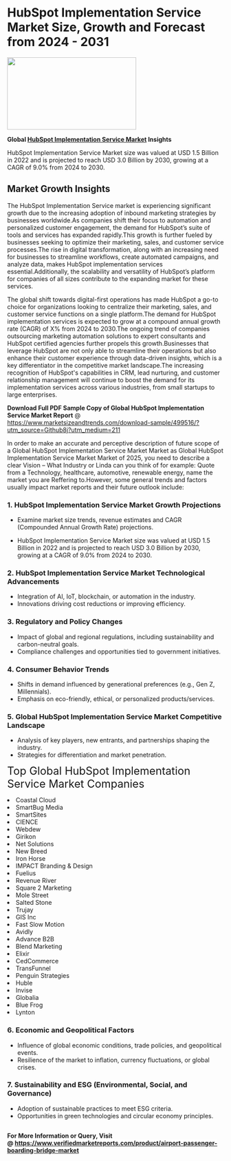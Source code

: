<H1>HubSpot Implementation Service Market Size, Growth and Forecast from 2024 - 2031</H1><img class="aligncenter size-medium wp-image-584254" src="https://thirdeyenews.in/wp-content/uploads/2024/09/Global-Market-Research-300x168.jpeg" alt="" width="300" height="168" /><p><strong>Global&nbsp;<a href="https://www.marketsizeandtrends.com/download-sample/499516/?utm_source=Github8j?utm_medium=211">HubSpot Implementation Service Market</a> Insights</strong></p><p>HubSpot Implementation Service Market size was valued at USD 1.5 Billion in 2022 and is projected to reach USD 3.0 Billion by 2030, growing at a CAGR of 9.0% from 2024 to 2030.</p><p><h2>Market Growth Insights</h2> <p>The HubSpot Implementation Service market is experiencing significant growth due to the increasing adoption of inbound marketing strategies by businesses worldwide.As companies shift their focus to automation and personalized customer engagement, the demand for HubSpot’s suite of tools and services has expanded rapidly.This growth is further fueled by businesses seeking to optimize their marketing, sales, and customer service processes.The rise in digital transformation, along with an increasing need for businesses to streamline workflows, create automated campaigns, and analyze data, makes HubSpot implementation services essential.Additionally, the scalability and versatility of HubSpot’s platform for companies of all sizes contribute to the expanding market for these services.</p> <p>The global shift towards digital-first operations has made HubSpot a go-to choice for organizations looking to centralize their marketing, sales, and customer service functions on a single platform.The demand for HubSpot implementation services is expected to grow at a compound annual growth rate (CAGR) of X% from 2024 to 2030.The ongoing trend of companies outsourcing marketing automation solutions to expert consultants and HubSpot certified agencies further propels this growth.Businesses that leverage HubSpot are not only able to streamline their operations but also enhance their customer experience through data-driven insights, which is a key differentiator in the competitive market landscape.The increasing recognition of HubSpot's capabilities in CRM, lead nurturing, and customer relationship management will continue to boost the demand for its implementation services across various industries, from small startups to large enterprises.</p> <p><span class=""><strong>Download Full PDF Sample Copy of Global HubSpot Implementation Service Market Report</strong> @ <a href="https://www.marketsizeandtrends.com/download-sample/499516/?utm_source=Github8j?utm_medium=211" target="_blank">https://www.marketsizeandtrends.com/download-sample/499516/?utm_source=Github8j?utm_medium=211</a></span></p><p>In order to make an accurate and perceptive description of future scope of a Global&nbsp;HubSpot Implementation Service Market Market as Global&nbsp;HubSpot Implementation Service Market Market of 2025, you need to describe a clear Vision &ndash; What Industry or Linda can you think of for example: Quote from a Technology, healthcare, automotive, renewable energy, name the market you are Reffering to.However, some general trends and factors usually impact market reports and their future outlook include:</p><h3>1.&nbsp;<strong>HubSpot Implementation Service Market Growth Projections</strong></h3><ul><li>Examine market size trends, revenue estimates and CAGR (Compounded Annual Growth Rate) projections.</li><li><p>HubSpot Implementation Service Market size was valued at USD 1.5 Billion in 2022 and is projected to reach USD 3.0 Billion by 2030, growing at a CAGR of 9.0% from 2024 to 2030.</p></li></ul><h3>2.&nbsp;<strong>HubSpot Implementation Service Market Technological Advancements</strong></h3><ul><li>Integration of AI, IoT, blockchain, or automation in the industry.</li><li>Innovations driving cost reductions or improving efficiency.</li></ul><h3>3.&nbsp;<strong>Regulatory and Policy Changes</strong></h3><ul><li>Impact of global and regional regulations, including sustainability and carbon-neutral goals.</li><li>Compliance challenges and opportunities tied to government initiatives.</li></ul><h3>4.&nbsp;<strong>Consumer Behavior Trends</strong></h3><ul><li>Shifts in demand influenced by generational preferences (e.g., Gen Z, Millennials).</li><li>Emphasis on eco-friendly, ethical, or personalized products/services.</li></ul><h3>5.&nbsp;<strong>Global HubSpot Implementation Service Market Competitive Landscape</strong></h3><ul><li>Analysis of key players, new entrants, and partnerships shaping the industry.</li><li>Strategies for differentiation and market penetration.</li></ul><p data-pm-slice="1 1 []"><span style="color: inherit; font-family: inherit; font-size: 25px;">Top Global HubSpot Implementation Service Market Companies</span></p><div class="" data-test-id=""><p><li>Coastal Cloud</li><li> SmartBug Media</li><li> SmartSites</li><li> CIENCE</li><li> Webdew</li><li> Girikon</li><li> Net Solutions</li><li> New Breed</li><li> Iron Horse</li><li> IMPACT Branding & Design</li><li> Fuelius</li><li> Revenue River</li><li> Square 2 Marketing</li><li> Mole Street</li><li> Salted Stone</li><li> Trujay</li><li> GIS Inc</li><li> Fast Slow Motion</li><li> Avidly</li><li> Advance B2B</li><li> Blend Marketing</li><li> Elixir</li><li> CedCommerce</li><li> TransFunnel</li><li> Penguin Strategies</li><li> Huble</li><li> Invise</li><li> Globalia</li><li> Blue Frog</li><li> Lynton</li></p></div><h3>6.&nbsp;<strong>Economic and Geopolitical Factors</strong></h3><ul><li>Influence of global economic conditions, trade policies, and geopolitical events.</li><li>Resilience of the market to inflation, currency fluctuations, or global crises.</li></ul><h3>7.&nbsp;<strong>Sustainability and ESG (Environmental, Social, and Governance)</strong></h3><ul><li>Adoption of sustainable practices to meet ESG criteria.</li><li>Opportunities in green technologies and circular economy principles.</li></ul><h2><strong style="font-size: 14px;">For More Information or Query, Visit @&nbsp;</strong><a style="background-color: #ffffff; font-size: 14px;" href="https://www.marketsizeandtrends.com/report/hubspot-implementation-service-market/" target="_blank">https://www.verifiedmarketreports.com/product/airport-passenger-boarding-bridge-market</a></h2>